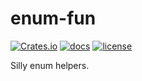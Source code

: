 # enum-fun

[![Crates.io](https://img.shields.io/crates/v/enum-fun)](https://crates.io/crates/enum-fun)
[![docs](https://docs.rs/enum-fun/badge.svg)](https://docs.rs/enum-fun)
[![license](https://img.shields.io/badge/license-MIT-blue.svg)](https://github.com/tipsypastels/enum-fun/blob/main/LICENSE)

Silly enum helpers.